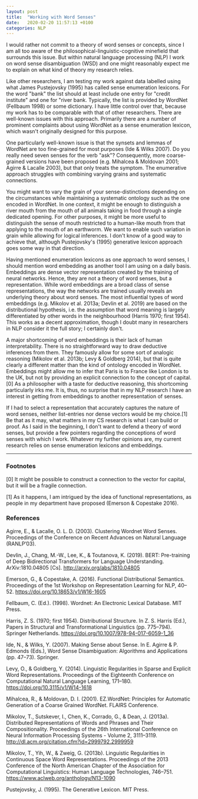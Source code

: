 ```yaml
---
layout: post
title:  "Working with Word Senses"
date:   2020-02-20 11:57:13 +0100
categories: NLP
---
```


I would rather not commit to a theory of word senses or concepts, since I am all too aware of the philosophical-linguistic-cognitive minefield that surrounds this issue. But within natural language processing (NLP) I work on word sense disambiguation (WSD) and one might reasonably expect me to explain on what kind of theory my research relies.

Like other researchers, I am testing my work against data labelled using what James Pustejovsky (1995) has called sense enumeration lexicons. For the word "bank" the list should at least include one entry for "credit institute" and one for "river bank. Typically, the list is provided by WordNet (Fellbaum 1998) or some dictionary. I have little control over that, because my work has to be comparable with that of other researchers. There are well-known issues with this approach. Primarily there are a number of prominent complaints about using WordNet as a sense enumeration lexicon, which wasn't originally designed for this purpose.

One particularly well-known issue is that the synsets and lemmas of WordNet are too fine-grained for most purposes (Ide & Wilks 2007). Do you really need seven senses for the verb "ask"? Consequently, more coarse-grained versions have been proposed (e.g. Mihalcea & Moldovan 2001; Agirre & Lacalle 2003), but that only treats the symptom. The enumerative approach struggles with combining varying grains and systematic connections.

You might want to vary the grain of your sense-distinctions depending on the circumstances while maintaining a systematic ontology such as the one encoded in WordNet. In one context, it might be enough to distinguish a river mouth from the mouth of all animals taking in food through a single dedicated opening. For other purposes, it might be more useful to distinguish the sense of mouth restricted to a human-like mouth from that applying to the mouth of an earthworm. We want to enable such variation in grain while allowing for logical inferences. I don't know of a good way to achieve that, although Pustejovsky's (1995) generative lexicon approach goes some way in that direction.

Having mentioned enumeration lexicons as one approach to word senses, I should mention word embedding as another tool I am using on a daily basis. Embeddings are dense vector representation created by the training of neural networks. Hence, they are not a theory of word senses, but a representation. While word embeddings are a broad class of sense representations, the way the networks are trained usually reveals an underlying theory about word senses. The most influential types of word embeddings (e.g. Mikolov et al. 2013a; Devlin et al. 2019) are based on the distributional hypothesis, i.e. the assumption that word meaning is largely differentiated by other words in the neighbourhood (Harris 1970; first 1954). This works as a decent approximation, though I doubt many in researchers in NLP consider it the full story; I certainly don't.

A major shortcoming of word embeddings is their lack of human interpretability. There is no straightforward way to draw deductive inferences from them. They famously allow for some sort of analogic reasoning (Mikolov et al. 2013b; Levy & Goldberg 2014), but that is quite clearly a different matter than the kind of ontology encoded in WordNet. Embeddings might allow me to infer that Paris is to France like London is to the UK, but not by providing an explicit connection to the concept of capital.[0] As a philosopher with a taste for deductive reasoning, this shortcoming particularly irks me. It is, thus, no surprise that in my NLP research I have an interest in getting from embeddings to another representation of senses.

If I had to select a representation that accurately captures the nature of word senses, neither list-entries nor dense vectors would be my choice.[1] Be that as it may, what matters in my CS research is what I can build or proof. As I said in the beginning, I don't want to defend a theory of word senses, but provide a few pointers regarding the conceptions of word senses with which I work. Whatever my further opinions are, my current research relies on sense enumeration lexicons and embeddings.


---
### Footnotes
[0] It might be possible to construct a connection to the vector for capital, but it will be a fragile connection.

[1] As it happens, I am intrigued by the idea of functional representations, as people in my department have proposed (Emerson & Copestake 2016).


### References

Agirre, E., & Lacalle, O. L. D. (2003). Clustering Wordnet Word Senses. Proceedings of the Conference on Recent Advances on Natural Language (RANLP’03).

Devlin, J., Chang, M.-W., Lee, K., & Toutanova, K. (2019). BERT: Pre-training of Deep Bidirectional Transformers for Language Understanding. ArXiv:1810.04805 [Cs]. http://arxiv.org/abs/1810.04805

Emerson, G., & Copestake, A. (2016). Functional Distributional Semantics. Proceedings of the 1st Workshop on Representation Learning for NLP, 40–52. https://doi.org/10.18653/v1/W16-1605

Fellbaum, C. (Ed.). (1998). Wordnet: An Electronic Lexical Database. MIT Press.

Harris, Z. S. (1970; first 1954). Distributional Structure. In Z. S. Harris (Ed.), Papers in Structural and Transformational Linguistics (pp. 775–794). Springer Netherlands. https://doi.org/10.1007/978-94-017-6059-1_36

Ide, N., & Wilks, Y. (2007). Making Sense about Sense. In E. Agirre & P. Edmonds (Eds.), Word Sense Disambiguation: Algorithms and Applications (pp. 47–73). Springer.

Levy, O., & Goldberg, Y. (2014). Linguistic Regularities in Sparse and Explicit Word Representations. Proceedings of the Eighteenth Conference on Computational Natural Language Learning, 171–180. https://doi.org/10.3115/v1/W14-1618

Mihalcea, R., & Moldovan, D. I. (2001). EZ.WordNet: Principles for Automatic Generation of a Coarse Grained WordNet. FLAIRS Conference.

Mikolov, T., Sutskever, I., Chen, K., Corrado, G., & Dean, J. (2013a). Distributed Representations of Words and Phrases and Their Compositionality. Proceedings of the 26th International Conference on Neural Information Processing Systems - Volume 2, 3111–3119. http://dl.acm.org/citation.cfm?id=2999792.2999959

Mikolov, T., Yih, W., & Zweig, G. (2013b). Linguistic Regularities in Continuous Space Word Representations. Proceedings of the 2013 Conference of the North American Chapter of the Association for Computational Linguistics: Human Language Technologies, 746–751. https://www.aclweb.org/anthology/N13-1090

Pustejovsky, J. (1995). The Generative Lexicon. MIT Press.
